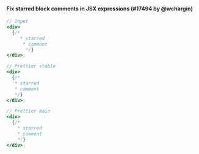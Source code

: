 #### Fix starred block comments in JSX expressions (#17494 by @wchargin)

<!-- prettier-ignore -->
```jsx
// Input
<div>
  {/*
     * starred
      * comment
       */}
</div>;

// Prettier stable
<div>
  {/*
   * starred
   * comment
   */}
</div>;

// Prettier main
<div>
  {/*
    * starred
    * comment
    */}
</div>;
```
